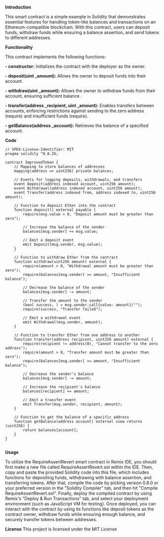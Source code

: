 **Introduction**

This smart contract is a simple example in Solidity that demonstrates essential features for handling token-like balances and transactions on an Ethereum-compatible blockchain. With this contract, users can deposit funds, withdraw funds while ensuring a balance assertion, and send tokens to different addresses.

**Functionality**

This contract implements the following functions:

**- constructor:** Initializes the contract with the deployer as the owner.

**- deposit(uint _amount):** Allows the owner to deposit funds into their account.

**- withdraw(uint _amount):** Allows the owner to withdraw funds from their account, ensuring sufficient balance .

**- transfer(address _recipient, uint _amount):** Enables transfers between accounts, enforcing restrictions against sending to the zero address (require) and insufficient funds (require).

**- getBalance(address _account):** Retrieves the balance of a specified account.

**Code**

```
// SPDX-License-Identifier: MIT
pragma solidity ^0.8.26;

contract ImprovedToken {
    // Mapping to store balances of addresses
    mapping(address => uint256) private balances;

    // Events for logging deposits, withdrawals, and transfers
    event Deposit(address indexed account, uint256 amount);
    event Withdrawal(address indexed account, uint256 amount);
    event Transfer(address indexed from, address indexed to, uint256 amount);

    // Function to deposit Ether into the contract
    function deposit() external payable {
        require(msg.value > 0, "Deposit amount must be greater than zero");

        // Increase the balance of the sender
        balances[msg.sender] += msg.value;

        // Emit a deposit event
        emit Deposit(msg.sender, msg.value);
    }

    // Function to withdraw Ether from the contract
    function withdraw(uint256 amount) external {
        require(amount > 0, "Withdrawal amount must be greater than zero");
        require(balances[msg.sender] >= amount, "Insufficient balance");

        // Decrease the balance of the sender
        balances[msg.sender] -= amount;

        // Transfer the amount to the sender
        (bool success, ) = msg.sender.call{value: amount}("");
        require(success, "Transfer failed");

        // Emit a withdrawal event
        emit Withdrawal(msg.sender, amount);
    }

    // Function to transfer Ether from one address to another
    function transfer(address recipient, uint256 amount) external {
        require(recipient != address(0), "Cannot transfer to the zero address");
        require(amount > 0, "Transfer amount must be greater than zero");
        require(balances[msg.sender] >= amount, "Insufficient balance");

        // Decrease the sender's balance
        balances[msg.sender] -= amount;

        // Increase the recipient's balance
        balances[recipient] += amount;

        // Emit a transfer event
        emit Transfer(msg.sender, recipient, amount);
    }

    // Function to get the balance of a specific address
    function getBalance(address account) external view returns (uint256) {
        return balances[account];
    }
}


```

**Usage**

To utilize the RequireAssertRevert smart contract in Remix IDE, you should first make a new file called RequireAssertRevert.sol within the IDE. Then, copy and paste the provided Solidity code into this file, which includes functions for depositing funds, withdrawing with balance assertion, and transferring tokens. After that, compile the code by picking version 0.8.0 or your preferred version in the "Solidity Compiler" tab, and then hit "Compile RequireAssertRevert.sol". Finally, deploy the compiled contract by using Remix's "Deploy & Run Transactions" tab, and select your deployment environment (such as JavaScript VM for testing). Once deployed, you can interact with the contract by using its functions like deposit tokens as the contract owner, withdraw funds while ensuring enough balance, and securely transfer tokens between addresses.

**License** This project is licensed under the MIT License 
